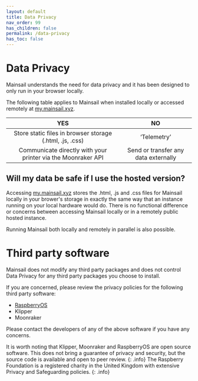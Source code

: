 ```yaml
---
layout: default
title: Data Privacy
nav_order: 99
has_children: false
permalink: /data-privacy
has_toc: false
---
```


# Data Privacy

Mainsail understands the need for data privacy and it has been designed to only run in your browser locally.

The following table applies to Mainsail when installed locally or accessed remotely at [my.mainsail.xyz](http://my.mainsail.xyz).

| YES | NO |
| :--------------: | :---------------: |
| Store static files in browser storage (.html, .js, .css) | ‘Telemetry’ | 
| Communicate directly with your printer via the Moonraker API | Send or transfer any data externally |

## Will my data be safe if I use the hosted version?
Accessing [my.mainsail.xyz](http://my.mainsail.xyz) stores the .html, .js and .css files for Mainsail locally in your brower's storage in exactly the same way that an instance running on your local hardware would do. There is no functional difference or concerns between accessing Mainsail locally or in a remotely public hosted instance. 

 
Running Mainsail both locally and remotely in parallel is also possible.

# Third party software

Mainsail does not modify any third party packages and does not control Data Privacy for any third party packages you choose to install.

If you are concerned, please review the privacy policies for the following third party software:

* [RaspberryOS](https://www.raspberrypi.org/privacy/)
* Klipper
* Moonraker

Please contact the developers of any of the above software if you have any concerns.

It is worth noting that Klipper, Moonraker and RaspberryOS are open source software. This does not bring a guarantee of privacy and security, but the source code is available and open to peer review. 
{: .info}
The Raspberry Foundation is a registered charity in the United Kingdom with extensive Privacy and Safeguarding policies.
{: .info}
